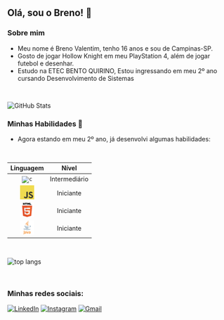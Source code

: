 ## Olá, sou o Breno! 👋
<h3>Sobre mim</h3>
<ul>
  <li>Meu nome é Breno Valentim, tenho 16 anos e sou de Campinas-SP.</li>
  <li>Gosto de jogar Hollow Knight em meu PlayStation 4, além de jogar futebol e desenhar.</li>
  <li>Estudo na ETEC BENTO QUIRINO, Estou ingressando em meu 2º ano cursando Desenvolvimento de Sistemas</li>
</ul>
<br>

![GitHub Stats](https://github-readme-stats.vercel.app/api?username=Baumzin&theme=transparent&bg_color=000&border_color=30A3DC&show_icons=true&icon_color=30A3DC&title_color=E94D5F&text_color=FFF)
<br>

<h3>Minhas Habilidades 🚀</h3>
<ul>
  <li>Agora estando em meu 2º ano, já desenvolvi algumas habilidades: </li>
</ul>
<br>

Linguagem | Nível
:--------:|:-----:
<code><img height="32" src="https://cdn.iconscout.com/icon/free/png-512/c-programming-569564.png" alt="c"/></code>         |Intermediário
<code><img height="32" src="https://raw.githubusercontent.com/github/explore/80688e429a7d4ef2fca1e82350fe8e3517d3494d/topics/javascript/javascript.png" alt="Javascript"/></code>|Iniciante
<code><img height="32" src="https://raw.githubusercontent.com/github/explore/80688e429a7d4ef2fca1e82350fe8e3517d3494d/topics/html/html.png" alt="HTML5"/></code>      |Iniciante
<code><img height="32" src="https://raw.githubusercontent.com/github/explore/80688e429a7d4ef2fca1e82350fe8e3517d3494d/topics/java/java.png" alt="Java"/></code>       |Iniciante
<br>

![top langs](https://github-readme-stats.vercel.app/api/top-langs/?username=Baumzin&layout=compact&theme=dracula)


<br>
<h3><b>Minhas redes sociais:</b></h3>

[![LinkedIn](https://img.shields.io/badge/LinkedIn-0077B5?style=for-the-badge&logo=linkedin&logoColor=white)](https://www.linkedin.com/in/breno-valentim-2752a4310/)
[![Instagram](https://img.shields.io/badge/-Instagram-%23E4405F?style=for-the-badge&logo=instagram&logoColor=white)](https://www.instagram.com/baumzin/)
[![Gmail](https://img.shields.io/badge/Gmail-333333?style=for-the-badge&logo=gmail&logoColor=red)](mailto:brenosuvale@gmail.com)



